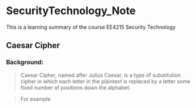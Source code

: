 # SecurityTechnology_Note
This is a learning summary of the course EE4215 Security Technology

## Caesar Cipher
### Background:
> Caesar Cipher, named after Julius Caesar, is a type of substitution cipher in which each letter in the plaintext is replaced by a letter some fixed number of positions down the alphabet.

> For example
